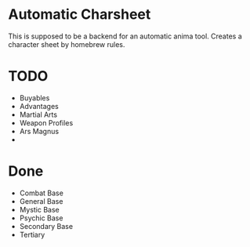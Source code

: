 # Automatic Charsheet
This is supposed to be a backend for an automatic anima tool.
Creates a character sheet by homebrew rules.

# TODO
* Buyables
* Advantages
* Martial Arts
* Weapon Profiles
* Ars Magnus
* 

# Done
* Combat Base
* General Base
* Mystic Base
* Psychic Base
* Secondary Base
* Tertiary